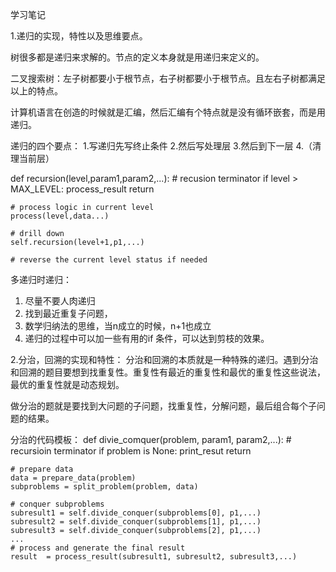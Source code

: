 学习笔记

1.递归的实现，特性以及思维要点。

树很多都是递归来求解的。节点的定义本身就是用递归来定义的。

二叉搜索树：左子树都要小于根节点，右子树都要小于根节点。且左右子树都满足以上的特点。

计算机语言在创造的时候就是汇编，然后汇编有个特点就是没有循环嵌套，而是用递归。

递归的四个要点：
1.写递归先写终止条件
2.然后写处理层
3.然后到下一层
4.（清理当前层）

def recursion(level,param1,param2,...):
	# recusion terminator
	if level > MAX_LEVEL:
		process_result
		return

	# process logic in current level
	process(level,data...)

	# drill down
	self.recursion(level+1,p1,...)

	# reverse the current level status if needed

多递归时递归：
1.	尽量不要人肉递归
2.	找到最近重复子问题，
3.	数学归纳法的思维，当n成立的时候，n+1也成立
4.	递归的过程中可以加一些有用的if 条件，可以达到剪枝的效果。


2.分治，回溯的实现和特性：
分治和回溯的本质就是一种特殊的递归。遇到分治和回溯的题目要想到找重复性。重复性有最近的重复性和最优的重复性这些说法，最优的重复性就是动态规划。

做分治的题就是要找到大问题的子问题，找重复性，分解问题，最后组合每个子问题的结果。

分治的代码模板：
def divie_comquer(problem, param1, param2,...):
	# recursioin terminator
	if problem is None:
		print_resut
		return

	# prepare data
	data = prepare_data(problem)
	subproblems = split_problem(problem, data)

	# conquer subproblems
	subresult1 = self.divide_conquer(subproblems[0], p1,...)
	subresult2 = self.divide_conquer(subproblems[1], p1,...)
	subresult3 = self.divide_conquer(subproblems[2], p1,...)
    ...
    # process and generate the final result 
    result  = process_result(subresult1, subresult2, subresult3,...)











